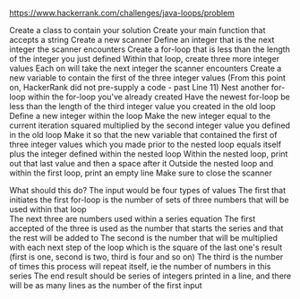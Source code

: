 https://www.hackerrank.com/challenges/java-loops/problem

Create a class to contain your solution
Create your main function that accepts a string
Create a new scanner
Define an integer that is the next integer the scanner encounters
Create a for-loop that is less than the length of the integer you just defined
Within that loop, create three more integer values 
Each on will take the next integer the scanner encounters
Create a new variable to contain the first of the three integer values
(From this point on, HackerRank did not pre-supply a code - past Line 11)
Nest another for-loop within the for-loop you've already created 
Have the newest for-loop be less than the length of the third integer value you created in the old loop
Define a new integer within the loop 
Make the new integer equal to the current iteration squared multiplied by the second integer value you defined in the old loop
Make it so that the new variable that contained the first of three integer values which you made prior to the nested loop equals itself plus the integer defined within the nested loop 
Within the nested loop, print out that last value and then a space after it
Outside the nested loop and within the first loop, print an empty line
Make sure to close the scanner

What should this do?
The input would be four types of values
The first that initiates the first for-loop is the number of sets of three numbers that will be used within that loop  
The next three are numbers used within a series equation 
The first accepted of the three is used as the number that starts the series and that the rest will be added to 
The second is the number that will be multiplied with each next step of the loop which is the square of the last one's result (first is one, second is two, third is four and so on)
The third is the number of times this process will repeat itself, ie the number of numbers in this series
The end result should be series of integers printed in a line, and there will be as many lines as the number of the first input
